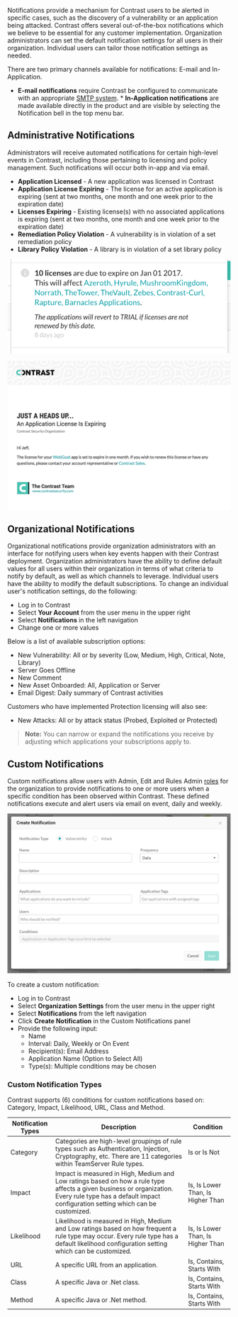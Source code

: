 <!--
title: "Notifications"
description: "Overview of notifications within TeamServer" 
tags: "Admin settings TeamServer alerts notifications custom"
-->

Notifications provide a mechanism for Contrast users to be alerted in specific cases, such as the discovery of a vulnerability or an application being attacked. Contrast offers several out-of-the-box notifications which we believe to be essential for any customer implementation. Organization administrators can set the default notification settings for all users in their organization. Individual users can tailor those notification settings as needed. 

There are two primary channels available for notifications: E-mail and In-Application. 

* **E-mail notifications** require Contrast be configured to communicate with an appropriate [SMTP system](admin_systemsettings.html#dbmail). * **In-Application notifications** are made available directly in the product and are visible by selecting the Notification bell in the top menu bar.

## Administrative Notifications
Administrators will receive automated notifications for certain high-level events in Contrast, including those pertaining to licensing and policy management. Such notifications will occur both in-app and via email.

* **Application Licensed** - A new application was licensed in Contrast
* **Application License Expiring** - The license for an active application is expiring (sent at two months, one month and one week prior to the expiration date)
* **Licenses Expiring** - Existing license(s) with no associated applications is expiring (sent at two months, one month and one week prior to the expiration date)
* **Remediation Policy Violation** - A vulnerability is in violation of a set remediation policy
* **Library Policy Violation** - A library is in violation of a set library policy

<a href="assets/images/AdminNotificationInApp.png" rel="lightbox" title="In-App Admin Notification"><img class="thumbnail" src="assets/images/AdminNotificationInApp.png"/></a>

<a href="assets/images/AdminNotificationEmail.png" rel="lightbox" title="Admin Email Notification"><img class="thumbnail" src="assets/images/AdminNotificationEmail.png"/></a>

## Organizational Notifications
Organizational notifications provide organization administrators with an interface for notifying users when key events happen with their Contrast deployment. Organization administrators have the ability to define default values for all users within their organization in terms of what criteria to notify by default, as well as which channels to leverage. Individual users have the ability to modify the default subscriptions. To change an individual user's notification settings, do the following:

* Log in to Contrast
* Select **Your Account** from the user menu in the upper right
* Select **Notifications** in the left navigation
* Change one or more values

Below is a list of available subscription options:

* New Vulnerability: All or by severity (Low, Medium, High, Critical, Note, Library)
* Server Goes Offline
* New Comment
* New Asset Onboarded: All, Application or Server
* Email Digest: Daily summary of Contrast activities 

Customers who have implemented Protection licensing will also see:

* New Attacks: All or by attack status (Probed, Exploited or Protected)

>**Note:** You can narrow or expand the notifications you receive by adjusting which applications your subscriptions apply to. 

## Custom Notifications
Custom notifications allow users with Admin, Edit and Rules Admin [roles](admin_manageorgsroleperm.html#roles) for the organization to provide notifications to one or more users when a specific condition has been observed within Contrast. These defined notifications execute and alert users via email on event, daily and weekly.  

<a href="assets/images/CreateNotification.png" rel="lightbox" title="Creating A Custom Notification"><img class="thumbnail" src="assets/images/CreateNotification.png"/></a>

To create a custom notification:

* Log in to Contrast
* Select **Organization Settings** from the user menu in the upper right
* Select **Notifications** from the left navigation
* Click **Create Notification** in the Custom Notifications panel
* Provide the following input:
	* Name
	* Interval: Daily, Weekly or On Event
	* Recipient(s): Email Address
	* Application Name (Option to Select All)
	* Type(s): Multiple conditions may be chosen

### Custom Notification Types
Contrast supports (6) conditions for custom notifications based on: Category, Impact, Likelihood, URL, Class and Method.

| Notification Types | Description       | Condition      |
|-----------------|-------------------|--------------|
| Category        | Categories are high-level groupings of rule types such as Authentication, Injection, Cryptography, etc. There are 11 categories within TeamServer Rule types.| Is or Is Not |
| Impact          | Impact is measured in High, Medium and Low ratings based on how a rule type affects a given business or organization. Every rule type has a default impact configuration setting which can be customized. | Is, Is Lower Than, Is Higher Than |
| Likelihood      | Likelihood is measured in High, Medium and Low ratings based on how frequent a rule type may occur. Every rule type has a default likelihood configuration setting which can be customized. | Is, Is Lower Than, Is Higher Than |
| URL             | A specific URL from an application. | Is, Contains, Starts With |
| Class           | A specific Java or .Net class. | Is, Contains, Starts With |
| Method          | A specific Java or .Net method. | Is, Contains, Starts With |

